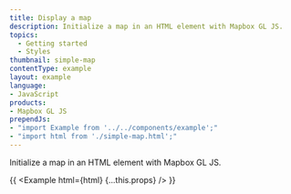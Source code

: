 ```yaml
---
title: Display a map
description: Initialize a map in an HTML element with Mapbox GL JS.
topics:
  - Getting started
  - Styles
thumbnail: simple-map
contentType: example
layout: example
language:
- JavaScript
products:
- Mapbox GL JS
prependJs:
- "import Example from '../../components/example';"
- "import html from './simple-map.html';"
---
```


Initialize a map in an HTML element with Mapbox GL JS.

{{ <Example html={html} {...this.props} /> }}
